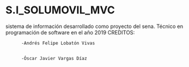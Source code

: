 # S.I_SOLUMOVIL_MVC
sistema de información desarrollado como proyecto del sena. Técnico en programación de software en el año 2019
CREDITOS: 


          -Andrés Felipe Lobatón Vivas

     
          -Óscar Javier Vargas Díaz
